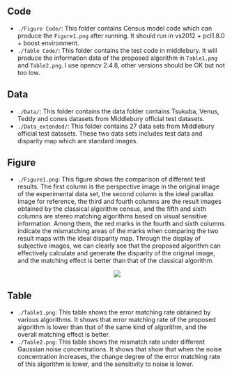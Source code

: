 ## Code
* `./Figure Code/`: This folder contains Census model code which can produce the `Figure1.png` after running. It should run in vs2012 + pcl1.8.0 + boost environment.
* `./Table Code/`: This folder contains the test code in middlebury. It will produce the information data of the proposed algorithm in `Table1.png` and `Table2.png`. I use opencv 2.4.8, other versions should be OK but not too low.

## Data
* `./Data/`: This folder contains the data folder contains Tsukuba, Venus, Teddy and cones datasets from Middlebury official test datasets.
* `./Data_extended/`: This folder contains 27 data sets from Middlebury official test datasets. 
These two data sets includes test data and disparity map which are standard images.

## Figure
* `./Figure1.png`: This figure shows the comparison of different test results. The first column is the perspective image in the original image of the experimental data set, the second column is the ideal parallax image for reference, the third and fourth columns are the result images obtained by the classical algorithm census, and the fifth and sixth columns are stereo matching algorithms based on visual sensitive information. Among them, the red marks in the fourth and sixth columns indicate the mismatching areas of the marks when comparing the two result maps with the ideal disparity map. Through the display of subjective images, we can clearly see that the proposed algorithm can effectively calculate and generate the disparity of the original image, and the matching effect is better than that of the classical algorithm. 

<div align=center><img src="https://user-images.githubusercontent.com/80974728/113465074-e9326800-9463-11eb-9931-2a99fb8c48ec.png"/></div>

## Table
* `./Table1.png`: This table shows the error matching rate obtained by various algorithms. It shows that error matching rate of the proposed algorithm is lower than that of the same kind of algorithm, and the overall matching effect is better.
* `./Table2.png`: This table shows the mismatch rate under different Gaussian noise concentrations. It shows that show that when the noise concentration increases, the change degree of the error matching rate of this algorithm is lower, and the sensitivity to noise is lower.
